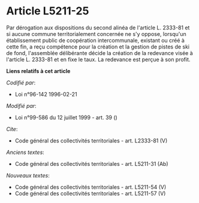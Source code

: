 # Article L5211-25

Par dérogation aux dispositions du second alinéa de l'article L. 2333-81 et si aucune commune territorialement concernée ne
s'y oppose, lorsqu'un établissement public de coopération intercommunale, existant ou créé à cette fin, a reçu compétence
pour la création et la gestion de pistes de ski de fond, l'assemblée délibérante décide la création de la redevance visée à
l'article L. 2333-81 et en fixe le taux. La redevance est perçue à son profit.

**Liens relatifs à cet article**

_Codifié par_:

  - Loi n°96-142 1996-02-21

_Modifié par_:

  - Loi n°99-586 du 12 juillet 1999 - art. 39 ()

_Cite_:

  - Code général des collectivités territoriales - art. L2333-81 (V)

_Anciens textes_:

  - Code général des collectivités territoriales - art. L5211-31 (Ab)

_Nouveaux textes_:

  - Code général des collectivités territoriales - art. L5211-54 (V)
  - Code général des collectivités territoriales - art. L5211-57 (V)
